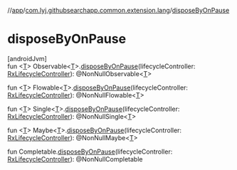 //[app](../../index.md)/[com.lyj.githubsearchapp.common.extension.lang](index.md)/[disposeByOnPause](dispose-by-on-pause.md)

# disposeByOnPause

[androidJvm]\
fun &lt;[T](dispose-by-on-pause.md)&gt; Observable&lt;[T](dispose-by-on-pause.md)&gt;.[disposeByOnPause](dispose-by-on-pause.md)(lifecycleController: [RxLifecycleController](../com.lyj.githubsearchapp.common.rx/-rx-lifecycle-controller/index.md)): @NonNullObservable&lt;[T](dispose-by-on-pause.md)&gt;

fun &lt;[T](dispose-by-on-pause.md)&gt; Flowable&lt;[T](dispose-by-on-pause.md)&gt;.[disposeByOnPause](dispose-by-on-pause.md)(lifecycleController: [RxLifecycleController](../com.lyj.githubsearchapp.common.rx/-rx-lifecycle-controller/index.md)): @NonNullFlowable&lt;[T](dispose-by-on-pause.md)&gt;

fun &lt;[T](dispose-by-on-pause.md)&gt; Single&lt;[T](dispose-by-on-pause.md)&gt;.[disposeByOnPause](dispose-by-on-pause.md)(lifecycleController: [RxLifecycleController](../com.lyj.githubsearchapp.common.rx/-rx-lifecycle-controller/index.md)): @NonNullSingle&lt;[T](dispose-by-on-pause.md)&gt;

fun &lt;[T](dispose-by-on-pause.md)&gt; Maybe&lt;[T](dispose-by-on-pause.md)&gt;.[disposeByOnPause](dispose-by-on-pause.md)(lifecycleController: [RxLifecycleController](../com.lyj.githubsearchapp.common.rx/-rx-lifecycle-controller/index.md)): @NonNullMaybe&lt;[T](dispose-by-on-pause.md)&gt;

fun Completable.[disposeByOnPause](dispose-by-on-pause.md)(lifecycleController: [RxLifecycleController](../com.lyj.githubsearchapp.common.rx/-rx-lifecycle-controller/index.md)): @NonNullCompletable
